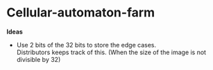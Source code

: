 # Cellular-automaton-farm
**Ideas**

* Use 2 bits of the 32 bits to store the edge cases.  
Distributors keeps track of this. (When the size of the image is not divisible by 32)
